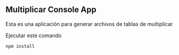 ## Multiplicar Console App 

Esta es una aplicación para generar archivos de tablas de multiplicar 

Ejecutar este comando

```
npm install
```
